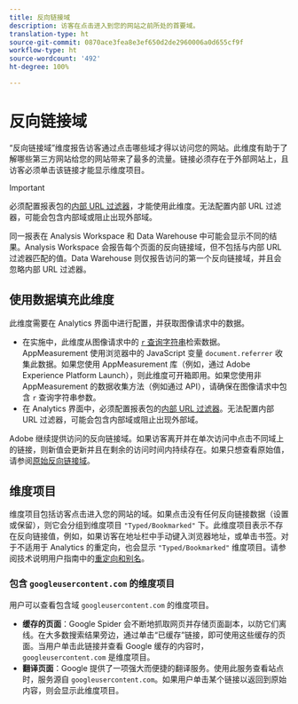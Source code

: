 ```yaml
---
title: 反向链接域
description: 访客在点击进入到您的网站之前所处的首要域。
translation-type: ht
source-git-commit: 0870ace3fea8e3ef650d2de2960006a0d655cf9f
workflow-type: ht
source-wordcount: '492'
ht-degree: 100%

---
```



# 反向链接域

“反向链接域”维度报告访客通过点击哪些域才得以访问您的网站。此维度有助于了解哪些第三方网站给您的网站带来了最多的流量。链接必须存在于外部网站上，且访客必须单击该链接才能显示维度项目。

>[!IMPORTANT]
>
>必须配置报表包的[内部 URL 过滤器](/help/admin/admin/internal-url-filter-admin.md)，才能使用此维度。无法配置内部 URL 过滤器，可能会包含内部域或阻止出现外部域。

同一报表在 Analysis Workspace 和 Data Warehouse 中可能会显示不同的结果。Analysis Workspace 会报告每个页面的反向链接域，但不包括与内部 URL 过滤器匹配的值。Data Warehouse 则仅报告访问的第一个反向链接域，并且会忽略内部 URL 过滤器。

## 使用数据填充此维度

此维度需要在 Analytics 界面中进行配置，并获取图像请求中的数据。

* 在实施中，此维度从图像请求中的 [`r` 查询字符串](/help/implement/validate/query-parameters.md)检索数据。AppMeasurement 使用浏览器中的 JavaScript 变量 `document.referrer` 收集此数据。如果您使用 AppMeasurement 库（例如，通过 Adobe Experience Platform Launch），则此维度可开箱即用。如果您使用非 AppMeasurement 的数据收集方法（例如通过 API），请确保在图像请求中包含 `r` 查询字符串参数。
* 在 Analytics 界面中，必须配置报表包的[内部 URL 过滤器](/help/admin/admin/internal-url-filter-admin.md)。无法配置内部 URL 过滤器，可能会包含内部域或阻止出现外部域。

Adobe 继续提供访问的反向链接域。如果访客离开并在单次访问中点击不同域上的链接，则新值会更新并且在剩余的访问时间内持续存在。如果只想查看原始值，请参阅[原始反向链接域](original-referring-domain.md)。

## 维度项目

维度项目包括访客点击进入您的网站的域。如果点击没有任何反向链接数据（设置或保留），则它会分组到维度项目 `"Typed/Bookmarked"` 下。此维度项目表示不存在反向链接值，例如，如果访客在地址栏中手动键入浏览器地址，或单击书签。对于不适用于 Analytics 的重定向，也会显示 `"Typed/Bookmarked"` 维度项目。请参阅技术说明用户指南中的[重定向和别名](/help/technotes/redirects.md)。

### 包含 `googleusercontent.com` 的维度项目

用户可以查看包含域 `googleusercontent.com` 的维度项目。

* **缓存的页面**：Google Spider 会不断地抓取网页并存储页面副本，以防它们离线。在大多数搜索结果旁边，通过单击“已缓存”链接，即可使用这些缓存的页面。当用户单击此链接并查看 Google 缓存的内容时，`googleusercontent.com` 是维度项目。
* **翻译页面**：Google 提供了一项强大而便捷的翻译服务。使用此服务查看站点时，服务源自 `googleusercontent.com`。如果用户单击某个链接以返回到原始内容，则会显示此维度项目。
